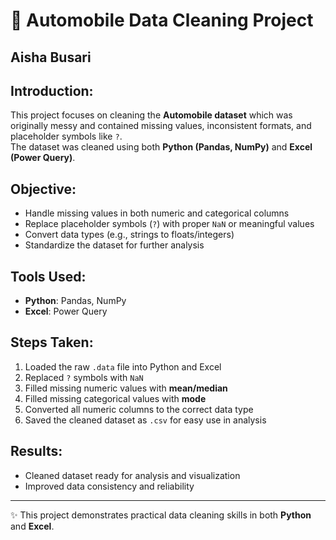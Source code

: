 # 🚗 Automobile Data Cleaning Project
## Aisha Busari

## Introduction:
This project focuses on cleaning the **Automobile dataset** which was originally messy and contained missing values, inconsistent formats, and placeholder symbols like `?`.  
The dataset was cleaned using both **Python (Pandas, NumPy)** and **Excel (Power Query)**.

## Objective:
- Handle missing values in both numeric and categorical columns  
- Replace placeholder symbols (`?`) with proper `NaN` or meaningful values  
- Convert data types (e.g., strings to floats/integers)  
- Standardize the dataset for further analysis  

## Tools Used:
- **Python**: Pandas, NumPy  
- **Excel**: Power Query  

## Steps Taken:
1. Loaded the raw `.data` file into Python and Excel  
2. Replaced `?` symbols with `NaN`  
3. Filled missing numeric values with **mean/median**  
4. Filled missing categorical values with **mode**  
5. Converted all numeric columns to the correct data type  
6. Saved the cleaned dataset as `.csv` for easy use in analysis  

## Results:
- Cleaned dataset ready for analysis and visualization  
- Improved data consistency and reliability  

---
✨ This project demonstrates practical data cleaning skills in both **Python** and **Excel**.  
